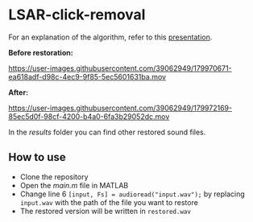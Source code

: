 # LSAR-click-removal
For an explanation of the algorithm, refer to this [presentation](https://github.com/heyGio/LSAR-click-removal/blob/c9008de91fb51302c6f3a325462df7d4df84865c/LSAR%20click%20removal.pdf).

**Before restoration:**


https://user-images.githubusercontent.com/39062949/179970671-ea618adf-d98c-4ec9-9f85-5ec5601631ba.mov

**After:**

https://user-images.githubusercontent.com/39062949/179972169-85ec5d0f-98cf-4200-b4a0-6fa3b29052dc.mov

In the *results* folder you can find other restored sound files.

## How to use
- Clone the repository
- Open the *main.m* file in MATLAB
- Change line 6 `[input, Fs] = audioread("input.wav");` by replacing `input.wav` with the path of the file you want to restore
- The restored version will be written in `restored.wav` 
